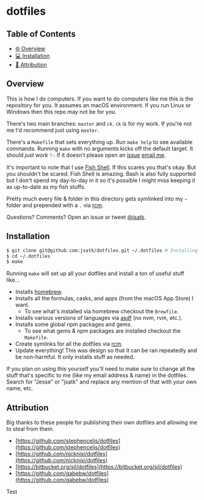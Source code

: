 # dotfiles

## Table of Contents

* [🌐 Overview](#overview)
* [💻 Installation](#installation)
* [🙇 Attribution](#attribution)

## Overview

This is how I do computers.  If you want to do computers like me this is the repository for you.  It assumes an macOS environment.  If you run Linux or Windows then this repo may not be for you.

There's two main branches: `master` and `ck`.  `ck` is for my work.  If you're not me I'd recommend just using `master`.

There's a `Makefile` that sets everything up.  Run `make help` to see available commands.  Running `make` with no arguments kicks off the default target.  It should *just work* ✨.  If it doesn't please open an [issue](https://github.com/jsatk/dotfiles/issues) [email me](mailto:jesse@jsatk.us).

It's important to note that I use [Fish Shell](https://fishshell.com).  If this scares you that's okay.  But you shouldn't be scared.  Fish Shell is amazing.  Bash is also fully supported but I don't spend my day-to-day in it so it's possible I might miss keeping it as up-to-date as my fish stuffs.

Pretty much every file & folder in this directory gets symlinked into my `~` folder and prepended with a `.` via [rcm](http://thoughtbot.github.io/rcm/rcm.7.html).

Questions?  Comments?  Open an issue or tweet [@jsatk](https://twitter.com/jsatk).

## Installation

```sh
$ git clone git@github.com:jsatk/dotfiles.git ~/.dotfiles # Installing in ~/.dotfiles is important.
$ cd ~/.dotfiles
$ make
```

Running `make` will set up all your dotfiles and install a ton of useful stuff like...

* Installs [homebrew](http://brew.sh).
* Installs all the formulas, casks, and apps (from the macOS App Store) I want.
    * To see what's installed via homebrew checkout the `Brewfile`.
* Installs various versions of languages via [asdf](https://github.com/asdf-vm/asdf) (no nvm, rvm, etc.).
* Installs some global npm packages and gems.
    * To see what gems & npm packages are installed checkout the `Makefile`.
* Create symlinks for all the dotfiles via [rcm](http://thoughtbot.github.io/rcm/rcm.7.html).
* Update everything!  This was design so that it can be ran repeatedly and be non-harmful.  It only installs stuff as needed.

If you plan on using this yourself you'll need to make sure to change all the stuff that's specific to me (like my email address & name) in the dotfiles.  Search for "Jesse" or "jsatk" and replace any mention of that with your own name, etc.

## Attribution

Big thanks to these people for publishing their own dotfiles and allowing me to steal from them.

* [https://github.com/stephencelis/dotfiles](https://github.com/stephencelis/dotfiles)
* [https://github.com/nicknisi/dotfiles](https://github.com/nicknisi/dotfiles)
* [https://bitbucket.org/sjl/dotfiles](https://bitbucket.org/sjl/dotfiles)
* [https://github.com/gabebw/dotfiles](https://github.com/gabebw/dotfiles)

Test
